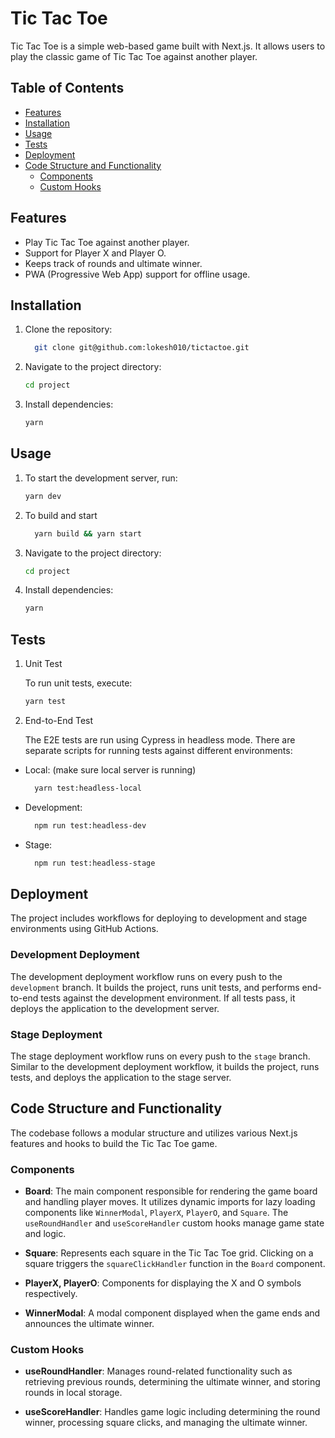 # Tic Tac Toe

Tic Tac Toe is a simple web-based game built with Next.js. It allows users to play the classic game of Tic Tac Toe against another player.

## Table of Contents

- [Features](#features)
- [Installation](#installation)
- [Usage](#usage)
- [Tests](#tests)
- [Deployment](#deployment)
- [Code Structure and Functionality](#code-structure-and-functionality)
  - [Components](#components)
  - [Custom Hooks](#custom-hooks)

## Features

- Play Tic Tac Toe against another player.
- Support for Player X and Player O.
- Keeps track of rounds and ultimate winner.
- PWA (Progressive Web App) support for offline usage.

## Installation

1. Clone the repository:

   ```bash
     git clone git@github.com:lokesh010/tictactoe.git

   ```

2. Navigate to the project directory:

   ```bash
   cd project

   ```

3. Install dependencies:

   ```bash
   yarn
   ```

## Usage

1. To start the development server, run:

   ```bash
   yarn dev

   ```

2. To build and start

   ```bash
     yarn build && yarn start

   ```

3. Navigate to the project directory:

   ```bash
   cd project

   ```

4. Install dependencies:

   ```bash
   yarn
   ```

## Tests

1. Unit Test

   To run unit tests, execute:

   ```bash
   yarn test

   ```

2. End-to-End Test

   The E2E tests are run using Cypress in headless mode. There are separate scripts for running tests against different environments:

- Local: (make sure local server is running)
  ```bash
    yarn test:headless-local
  ```
- Development:
  ```bash
    npm run test:headless-dev
  ```
- Stage:

  ```bash
    npm run test:headless-stage

  ```

## Deployment

The project includes workflows for deploying to development and stage environments using GitHub Actions.

### Development Deployment

The development deployment workflow runs on every push to the `development` branch. It builds the project, runs unit tests, and performs end-to-end tests against the development environment. If all tests pass, it deploys the application to the development server.

### Stage Deployment

The stage deployment workflow runs on every push to the `stage` branch. Similar to the development deployment workflow, it builds the project, runs tests, and deploys the application to the stage server.

## Code Structure and Functionality

The codebase follows a modular structure and utilizes various Next.js features and hooks to build the Tic Tac Toe game.

### Components

- **Board**: The main component responsible for rendering the game board and handling player moves. It utilizes dynamic imports for lazy loading components like `WinnerModal`, `PlayerX`, `PlayerO`, and `Square`. The `useRoundHandler` and `useScoreHandler` custom hooks manage game state and logic.
- **Square**: Represents each square in the Tic Tac Toe grid. Clicking on a square triggers the `squareClickHandler` function in the `Board` component.

- **PlayerX, PlayerO**: Components for displaying the X and O symbols respectively.

- **WinnerModal**: A modal component displayed when the game ends and announces the ultimate winner.

### Custom Hooks

- **useRoundHandler**: Manages round-related functionality such as retrieving previous rounds, determining the ultimate winner, and storing rounds in local storage.

- **useScoreHandler**: Handles game logic including determining the round winner, processing square clicks, and managing the ultimate winner.
